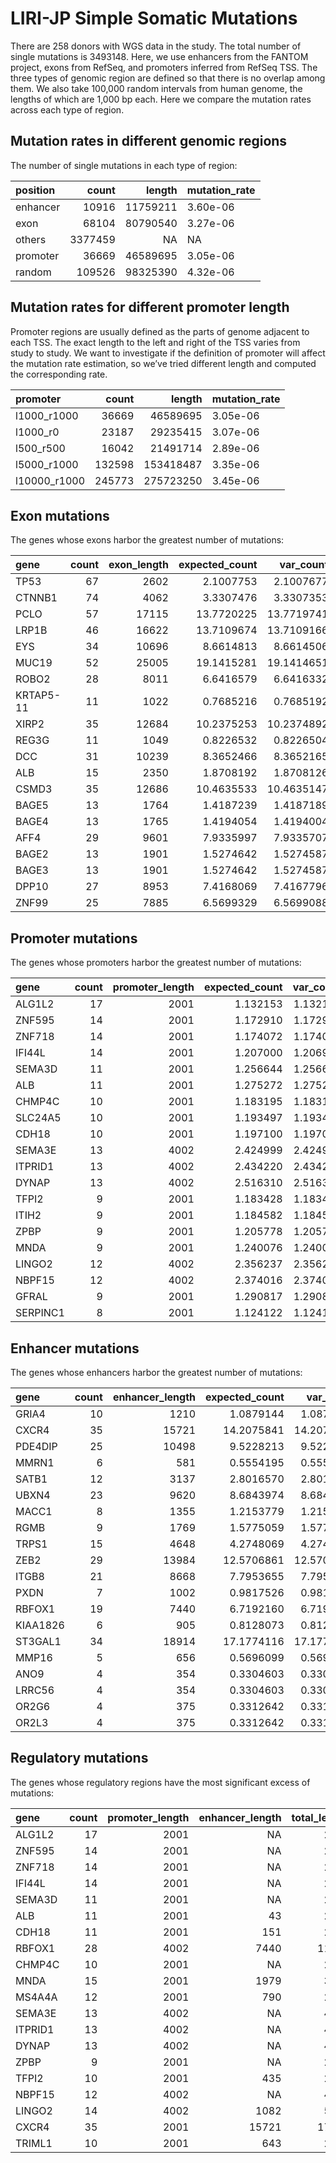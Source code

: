 LIRI-JP Simple Somatic Mutations
================

There are 258 donors with WGS data in the study. The total number of
single mutations is 3493148. Here, we use enhancers from the FANTOM
project, exons from RefSeq, and promoters inferred from RefSeq TSS. The
three types of genomic region are defined so that there is no overlap
among them. We also take 100,000 random intervals from human genome, the
lengths of which are 1,000 bp each. Here we compare the mutation rates
across each type of region.

## Mutation rates in different genomic regions

The number of single mutations in each type of region:

| position |   count |   length | mutation\_rate |
| :------- | ------: | -------: | :------------- |
| enhancer |   10916 | 11759211 | 3.60e-06       |
| exon     |   68104 | 80790540 | 3.27e-06       |
| others   | 3377459 |       NA | NA             |
| promoter |   36669 | 46589695 | 3.05e-06       |
| random   |  109526 | 98325390 | 4.32e-06       |

## Mutation rates for different promoter length

Promoter regions are usually defined as the parts of genome adjacent to
each TSS. The exact length to the left and right of the TSS varies from
study to study. We want to investigate if the definition of promoter
will affect the mutation rate estimation, so we’ve tried different
length and computed the corresponding rate.

| promoter      |  count |    length | mutation\_rate |
| :------------ | -----: | --------: | :------------- |
| l1000\_r1000  |  36669 |  46589695 | 3.05e-06       |
| l1000\_r0     |  23187 |  29235415 | 3.07e-06       |
| l500\_r500    |  16042 |  21491714 | 2.89e-06       |
| l5000\_r1000  | 132598 | 153418487 | 3.35e-06       |
| l10000\_r1000 | 245773 | 275723250 | 3.45e-06       |

## Exon mutations

<!-- The transcripts whose exon harbor the greatest number of mutations: -->

The genes whose exons harbor the greatest number of
mutations:

| gene      | count | exon\_length | expected\_count | var\_count | log.p\_value |
| :-------- | ----: | -----------: | --------------: | ---------: | -----------: |
| TP53      |    67 |         2602 |       2.1007753 |  2.1007677 |    73.861248 |
| CTNNB1    |    74 |         4062 |       3.3307476 |  3.3307353 |    70.278272 |
| PCLO      |    57 |        17115 |      13.7720225 | 13.7719741 |    17.548953 |
| LRP1B     |    46 |        16622 |      13.7109674 | 13.7109166 |    11.241712 |
| EYS       |    34 |        10696 |       8.6614813 |  8.6614506 |    10.231440 |
| MUC19     |    52 |        25005 |      19.1415281 | 19.1414651 |     9.364756 |
| ROBO2     |    28 |         8011 |       6.6416579 |  6.6416332 |     9.233099 |
| KRTAP5-11 |    11 |         1022 |       0.7685216 |  0.7685192 |     9.164113 |
| XIRP2     |    35 |        12684 |      10.2375253 | 10.2374892 |     8.959958 |
| REG3G     |    11 |         1049 |       0.8226532 |  0.8226504 |     8.860380 |
| DCC       |    31 |        10239 |       8.3652466 |  8.3652165 |     8.821133 |
| ALB       |    15 |         2350 |       1.8708192 |  1.8708126 |     8.794940 |
| CSMD3     |    35 |        12686 |      10.4635533 | 10.4635147 |     8.722455 |
| BAGE5     |    13 |         1764 |       1.4187239 |  1.4187189 |     8.389706 |
| BAGE4     |    13 |         1765 |       1.4194054 |  1.4194004 |     8.387267 |
| AFF4      |    29 |         9601 |       7.9335997 |  7.9335707 |     8.175749 |
| BAGE2     |    13 |         1901 |       1.5274642 |  1.5274587 |     8.016274 |
| BAGE3     |    13 |         1901 |       1.5274642 |  1.5274587 |     8.016274 |
| DPP10     |    27 |         8953 |       7.4168069 |  7.4167796 |     7.630398 |
| ZNF99     |    25 |         7885 |       6.5699329 |  6.5699088 |     7.480150 |

## Promoter mutations

<!-- The transcripts whose promoters harbor the greatest number of mutations: -->

The genes whose promoters harbor the greatest number of
mutations:

| gene     | count | promoter\_length | expected\_count | var\_count | log.p\_value |
| :------- | ----: | ---------------: | --------------: | ---------: | -----------: |
| ALG1L2   |    17 |             2001 |        1.132153 |   1.132150 |    14.098260 |
| ZNF595   |    14 |             2001 |        1.172910 |   1.172907 |    10.444922 |
| ZNF718   |    14 |             2001 |        1.174072 |   1.174069 |    10.439370 |
| IFI44L   |    14 |             2001 |        1.207000 |   1.206997 |    10.284472 |
| SEMA3D   |    11 |             2001 |        1.256644 |   1.256640 |     7.007975 |
| ALB      |    11 |             2001 |        1.275272 |   1.275268 |     6.945030 |
| CHMP4C   |    10 |             2001 |        1.183195 |   1.183192 |     6.294139 |
| SLC24A5  |    10 |             2001 |        1.193497 |   1.193494 |     6.260516 |
| CDH18    |    10 |             2001 |        1.197100 |   1.197097 |     6.248833 |
| SEMA3E   |    13 |             4002 |        2.424999 |   2.424992 |     5.764790 |
| ITPRID1  |    13 |             4002 |        2.434220 |   2.434214 |     5.747030 |
| DYNAP    |    13 |             4002 |        2.516310 |   2.516303 |     5.592431 |
| TFPI2    |     9 |             2001 |        1.183428 |   1.183425 |     5.361421 |
| ITIH2    |     9 |             2001 |        1.184582 |   1.184579 |     5.358059 |
| ZPBP     |     9 |             2001 |        1.205778 |   1.205775 |     5.296925 |
| MNDA     |     9 |             2001 |        1.240076 |   1.240073 |     5.200541 |
| LINGO2   |    12 |             4002 |        2.356237 |   2.356231 |     5.151590 |
| NBPF15   |    12 |             4002 |        2.374016 |   2.374010 |     5.119434 |
| GFRAL    |     9 |             2001 |        1.290817 |   1.290813 |     5.063378 |
| SERPINC1 |     8 |             2001 |        1.124122 |   1.124119 |     4.630108 |

## Enhancer mutations

<!-- The transcripts whose enhancers harbor the greatest number of mutations: -->

The genes whose enhancers harbor the greatest number of
mutations:

| gene     | count | enhancer\_length | expected\_count | var\_count | log.p\_value |
| :------- | ----: | ---------------: | --------------: | ---------: | -----------: |
| GRIA4    |    10 |             1210 |       1.0879144 |  1.0879102 |     6.621484 |
| CXCR4    |    35 |            15721 |      14.2075841 | 14.2075279 |     5.632876 |
| PDE4DIP  |    25 |            10498 |       9.5228213 |  9.5227837 |     4.663985 |
| MMRN1    |     6 |              581 |       0.5554195 |  0.5554170 |     4.595306 |
| SATB1    |    12 |             3137 |       2.8016570 |  2.8016462 |     4.424852 |
| UBXN4    |    23 |             9620 |       8.6843974 |  8.6843632 |     4.403021 |
| MACC1    |     8 |             1355 |       1.2153779 |  1.2153732 |     4.393655 |
| RGMB     |     9 |             1769 |       1.5775059 |  1.5774999 |     4.389865 |
| TRPS1    |    15 |             4648 |       4.2748069 |  4.2747893 |     4.377381 |
| ZEB2     |    29 |            13984 |      12.5706861 | 12.5706373 |     4.295168 |
| ITGB8    |    21 |             8668 |       7.7953655 |  7.7953355 |     4.180372 |
| PXDN     |     7 |             1002 |       0.9817526 |  0.9817480 |     4.128816 |
| RBFOX1   |    19 |             7440 |       6.7192160 |  6.7191898 |     4.111110 |
| KIAA1826 |     6 |              905 |       0.8128073 |  0.8128042 |     3.697683 |
| ST3GAL1  |    34 |            18914 |      17.1774116 | 17.1773438 |     3.658291 |
| MMP16    |     5 |              656 |       0.5696099 |  0.5696078 |     3.505999 |
| ANO9     |     4 |              354 |       0.3304603 |  0.3304589 |     3.417903 |
| LRRC56   |     4 |              354 |       0.3304603 |  0.3304589 |     3.417903 |
| OR2G6    |     4 |              375 |       0.3312642 |  0.3312629 |     3.413959 |
| OR2L3    |     4 |              375 |       0.3312642 |  0.3312629 |     3.413959 |

## Regulatory mutations

<!-- The transcripts whose regulatory regions have the most significant excess of mutations: -->

The genes whose regulatory regions have the most significant excess of
mutations:

| gene    | count | promoter\_length | enhancer\_length | total\_length | expected\_count | log.p\_value |
| :------ | ----: | ---------------: | ---------------: | ------------: | --------------: | -----------: |
| ALG1L2  |    17 |             2001 |               NA |          2001 |        1.132153 |    14.098260 |
| ZNF595  |    14 |             2001 |               NA |          2001 |        1.172910 |    10.444922 |
| ZNF718  |    14 |             2001 |               NA |          2001 |        1.174072 |    10.439370 |
| IFI44L  |    14 |             2001 |               NA |          2001 |        1.207000 |    10.284472 |
| SEMA3D  |    11 |             2001 |               NA |          2001 |        1.256644 |     7.007975 |
| ALB     |    11 |             2001 |               43 |          2044 |        1.305237 |     6.845901 |
| CDH18   |    11 |             2001 |              151 |          2152 |        1.333964 |     6.753229 |
| RBFOX1  |    28 |             4002 |             7440 |         11442 |        9.073156 |     6.447168 |
| CHMP4C  |    10 |             2001 |               NA |          2001 |        1.183195 |     6.294139 |
| MNDA    |    15 |             2001 |             1979 |          3980 |        3.026905 |     6.126324 |
| MS4A4A  |    12 |             2001 |              790 |          2791 |        1.899550 |     6.093755 |
| SEMA3E  |    13 |             4002 |               NA |          4002 |        2.424999 |     5.764790 |
| ITPRID1 |    13 |             4002 |               NA |          4002 |        2.434220 |     5.747030 |
| DYNAP   |    13 |             4002 |               NA |          4002 |        2.516310 |     5.592431 |
| ZPBP    |     9 |             2001 |               NA |          2001 |        1.205778 |     5.296925 |
| TFPI2   |    10 |             2001 |              435 |          2436 |        1.574397 |     5.206245 |
| NBPF15  |    12 |             4002 |               NA |          4002 |        2.374016 |     5.119434 |
| LINGO2  |    14 |             4002 |             1082 |          5084 |        3.309372 |     4.994982 |
| CXCR4   |    35 |             2001 |            15721 |         17722 |       15.360229 |     4.925451 |
| TRIML1  |    10 |             2001 |              643 |          2644 |        1.728307 |     4.861099 |
